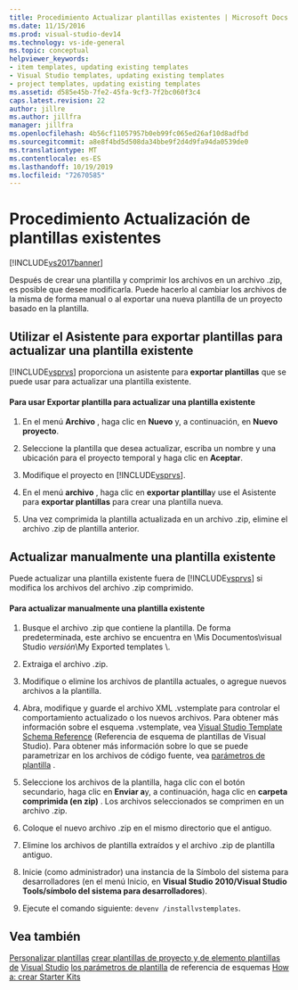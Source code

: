 ```yaml
---
title: Procedimiento Actualizar plantillas existentes | Microsoft Docs
ms.date: 11/15/2016
ms.prod: visual-studio-dev14
ms.technology: vs-ide-general
ms.topic: conceptual
helpviewer_keywords:
- item templates, updating existing templates
- Visual Studio templates, updating existing templates
- project templates, updating existing templates
ms.assetid: d585e45b-7fe2-45fa-9cf3-7f2bc060f3c4
caps.latest.revision: 22
author: jillre
ms.author: jillfra
manager: jillfra
ms.openlocfilehash: 4b56cf11057957b0eb99fc065ed26af10d8adfbd
ms.sourcegitcommit: a8e8f4bd5d508da34bbe9f2d4d9fa94da0539de0
ms.translationtype: MT
ms.contentlocale: es-ES
ms.lasthandoff: 10/19/2019
ms.locfileid: "72670585"
---
```

# <a name="how-to-update-existing-templates"></a>Procedimiento Actualización de plantillas existentes
[!INCLUDE[vs2017banner](../includes/vs2017banner.md)]

Después de crear una plantilla y comprimir los archivos en un archivo .zip, es posible que desee modificarla. Puede hacerlo al cambiar los archivos de la misma de forma manual o al exportar una nueva plantilla de un proyecto basado en la plantilla.

## <a name="using-the-export-template-wizard-to-update-an-existing-template"></a>Utilizar el Asistente para exportar plantillas para actualizar una plantilla existente
 [!INCLUDE[vsprvs](../includes/vsprvs-md.md)] proporciona un asistente para **exportar plantillas** que se puede usar para actualizar una plantilla existente.

#### <a name="to-use-export-template-to-update-an-existing-template"></a>Para usar Exportar plantilla para actualizar una plantilla existente

1. En el menú **Archivo** , haga clic en **Nuevo** y, a continuación, en **Nuevo proyecto**.

2. Seleccione la plantilla que desea actualizar, escriba un nombre y una ubicación para el proyecto temporal y haga clic en **Aceptar**.

3. Modifique el proyecto en [!INCLUDE[vsprvs](../includes/vsprvs-md.md)].

4. En el menú **archivo** , haga clic en **exportar plantilla**y use el Asistente para **exportar plantillas** para crear una plantilla nueva.

5. Una vez comprimida la plantilla actualizada en un archivo .zip, elimine el archivo .zip de plantilla anterior.

## <a name="manually-updating-an-existing-template"></a>Actualizar manualmente una plantilla existente
 Puede actualizar una plantilla existente fuera de [!INCLUDE[vsprvs](../includes/vsprvs-md.md)] si modifica los archivos del archivo .zip comprimido.

#### <a name="to-manually-update-an-existing-template"></a>Para actualizar manualmente una plantilla existente

1. Busque el archivo .zip que contiene la plantilla. De forma predeterminada, este archivo se encuentra en \Mis Documentos\visual Studio *versión*\My Exported templates \\.

2. Extraiga el archivo .zip.

3. Modifique o elimine los archivos de plantilla actuales, o agregue nuevos archivos a la plantilla.

4. Abra, modifique y guarde el archivo XML .vstemplate para controlar el comportamiento actualizado o los nuevos archivos. Para obtener más información sobre el esquema .vstemplate, vea [Visual Studio Template Schema Reference](../extensibility/visual-studio-template-schema-reference.md) (Referencia de esquema de plantillas de Visual Studio). Para obtener más información sobre lo que se puede parametrizar en los archivos de código fuente, vea [parámetros de plantilla](../ide/template-parameters.md) .

5. Seleccione los archivos de la plantilla, haga clic con el botón secundario, haga clic en **Enviar a**y, a continuación, haga clic en **carpeta comprimida (en zip)** . Los archivos seleccionados se comprimen en un archivo .zip.

6. Coloque el nuevo archivo .zip en el mismo directorio que el antiguo.

7. Elimine los archivos de plantilla extraídos y el archivo .zip de plantilla antiguo.

8. Inicie (como administrador) una instancia de la Símbolo del sistema para desarrolladores (en el menú Inicio, en **Visual Studio 2010/Visual Studio Tools/símbolo del sistema para desarrolladores**).

9. Ejecute el comando siguiente: `devenv /installvstemplates`.

## <a name="see-also"></a>Vea también
 [Personalizar plantillas](../ide/customizing-project-and-item-templates.md) [crear plantillas de proyecto y de elemento plantillas de](../ide/creating-project-and-item-templates.md) [Visual Studio](../extensibility/visual-studio-template-schema-reference.md) [los parámetros de plantilla](../ide/template-parameters.md) de referencia de esquemas [How a: crear Starter Kits](../ide/how-to-create-starter-kits.md)
